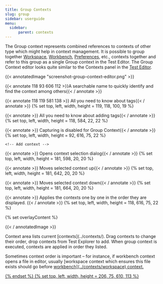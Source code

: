 ```yaml
---
title: Group Contexts
slug: group
sidebar: userguide
menu:
  sidebar:
      parent: contexts
---
```


The Group context represents combined references to contexts of other type which might help in context management. 
It is possible to group together [Workspace](../workspace), [Workbench](../workbench), [Preferences](../preferences), etc., contexts together and refer to this group as 
a single Group context in the Test Editor. The Group Context editor looks quite similar to the Contexts panel in 
the [Test Editor](../../testeditor).

{{< annotatedImage "screenshot-group-context-editor.png" >}}
<!-- Name -->
{{< annotate 118 93 606 112 >}}A searchable name to quickly identify and find the context among others{{< / annotate >}}
  
  <!-- Tags -->
 {{< annotate 118 119 581 138 >}}  All you need to know about tags{{< / annotate >}}
  {% set top, left, width, height = 119, 118, 100, 19 %}

  <!-- Add Tags -->
 {{< annotate  >}}  All you need to know about adding tags{{< / annotate >}}
  {% set top, left, width, height = 118, 584, 22, 22 %}
  
  <!-- Capture button  -->
 {{< annotate  >}}  Capturing is disabled for Group Context{{< / annotate >}}
  {% set top, left, width, height = 92, 616, 75, 22 %}

	<!-- Add context -->
 {{< annotate  >}}  Opens context selection dialog{{< / annotate >}}
  {% set top, left, width, height = 181, 598, 20, 20 %}
  
  <!-- Move up -->
 {{< annotate  >}}  Moves selected context up{{< / annotate >}}
  {% set top, left, width, height = 181, 642, 20, 20 %}

  <!-- Move down -->
 {{< annotate  >}}  Moves selected context down{{< / annotate >}}
  {% set top, left, width, height = 181, 664, 20, 20 %}
  
  <!-- Replay button  -->
 {{< annotate  >}}  Applies the contexts one by one in the order they are displayed. {{< / annotate >}}
  {% set top, left, width, height = 118, 616, 75, 22 %}
  
  <!-- Contexts area -->
  {% set overlayContent %}

{{< / annotatedImage >}}

  <p>Context area lists current [contexts](../contexts/). Drag contexts to change their order, drop contexts from Test Explorer to add. When group context is executed, contexts are applied in order they listed.</p>

  <p>Sometimes context order is important &ndash; for instance, if workbench context opens a file in editor, usually [workspace</a> context which ensures this file exists should go before <a href="{{site.url}}/documentation/userguide/contexts/workbench">workbench](../contexts/workspace) context.</p>
  {% endset %}
  {% set top, left, width, height = 206, 75, 610, 113 %}
  
  

</div>
